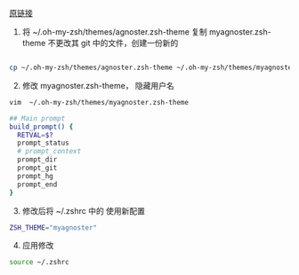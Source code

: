 [原链接](https://blog.csdn.net/z3512498/article/details/51245853)



1. 将 ~/.oh-my-zsh/themes/agnoster.zsh-theme 复制 myagnoster.zsh-theme
    不更改其 git 中的文件，创建一份新的

```sh

cp ~/.oh-my-zsh/themes/agnoster.zsh-theme ~/.oh-my-zsh/themes/myagnoster.zsh-theme

```

2. 修改 myagnoster.zsh-theme， 隐藏用户名

```sh
vim  ~/.oh-my-zsh/themes/myagnoster.zsh-theme

```

```sh
## Main prompt
build_prompt() {
  RETVAL=$?
  prompt_status
  # prompt_context
  prompt_dir
  prompt_git
  prompt_hg
  prompt_end
}
```


3. 修改后将 ~/.zshrc 中的 使用新配置

```sh
ZSH_THEME="myagnoster"
```

4. 应用修改

```sh
source ~/.zshrc
```